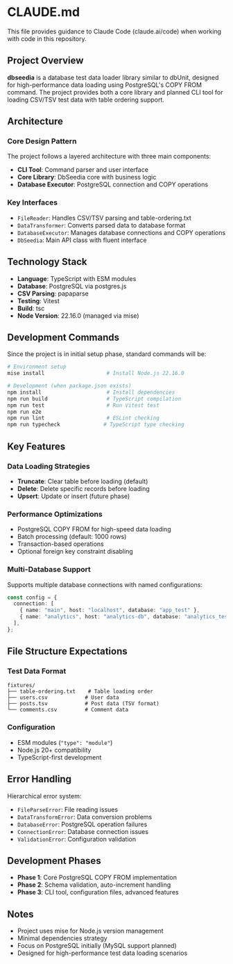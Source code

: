 # CLAUDE.md

This file provides guidance to Claude Code (claude.ai/code) when working with code in this repository.

## Project Overview

**dbseedia** is a database test data loader library similar to dbUnit, designed for high-performance data loading using PostgreSQL's COPY FROM command. The project provides both a core library and planned CLI tool for loading CSV/TSV test data with table ordering support.

## Architecture

### Core Design Pattern

The project follows a layered architecture with three main components:

- **CLI Tool**: Command parser and user interface
- **Core Library**: DbSeedia core with business logic
- **Database Executor**: PostgreSQL connection and COPY operations

### Key Interfaces

- `FileReader`: Handles CSV/TSV parsing and table-ordering.txt
- `DataTransformer`: Converts parsed data to database format
- `DatabaseExecutor`: Manages database connections and COPY operations
- `DbSeedia`: Main API class with fluent interface

## Technology Stack

- **Language**: TypeScript with ESM modules
- **Database**: PostgreSQL via postgres.js
- **CSV Parsing**: papaparse
- **Testing**: Vitest
- **Build**: tsc
- **Node Version**: 22.16.0 (managed via mise)

## Development Commands

Since the project is in initial setup phase, standard commands will be:

```bash
# Environment setup
mise install                    # Install Node.js 22.16.0

# Development (when package.json exists)
npm install                     # Install dependencies
npm run build                   # TypeScript compilation
npm run test                    # Run Vitest test
npm run e2e
npm run lint                    # ESLint checking
npm run typecheck              # TypeScript type checking
```

## Key Features

### Data Loading Strategies

- **Truncate**: Clear table before loading (default)
- **Delete**: Delete specific records before loading
- **Upsert**: Update or insert (future phase)

### Performance Optimizations

- PostgreSQL COPY FROM for high-speed data loading
- Batch processing (default: 1000 rows)
- Transaction-based operations
- Optional foreign key constraint disabling

### Multi-Database Support

Supports multiple database connections with named configurations:

```typescript
const config = {
  connection: [
    { name: "main", host: "localhost", database: "app_test" },
    { name: "analytics", host: "analytics-db", database: "analytics_test" },
  ],
};
```

## File Structure Expectations

### Test Data Format

```
fixtures/
├── table-ordering.txt    # Table loading order
├── users.csv            # User data
├── posts.tsv            # Post data (TSV format)
└── comments.csv         # Comment data
```

### Configuration

- ESM modules (`"type": "module"`)
- Node.js 20+ compatibility
- TypeScript-first development

## Error Handling

Hierarchical error system:

- `FileParseError`: File reading issues
- `DataTransformError`: Data conversion problems
- `DatabaseError`: PostgreSQL operation failures
- `ConnectionError`: Database connection issues
- `ValidationError`: Configuration validation

## Development Phases

- **Phase 1**: Core PostgreSQL COPY FROM implementation
- **Phase 2**: Schema validation, auto-increment handling
- **Phase 3**: CLI tool, configuration files, advanced features

## Notes

- Project uses mise for Node.js version management
- Minimal dependencies strategy
- Focus on PostgreSQL initially (MySQL support planned)
- Designed for high-performance test data loading scenarios

